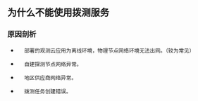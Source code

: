 ## 为什么不能使用拨测服务
### 原因剖析

-       部署的观测云应用为离线环境，物理节点网络环境无法出网。（较为常见）
-       自建探测节点网络异常。
-       地区供应商网络异常。
-       拨测任务创建错误。
